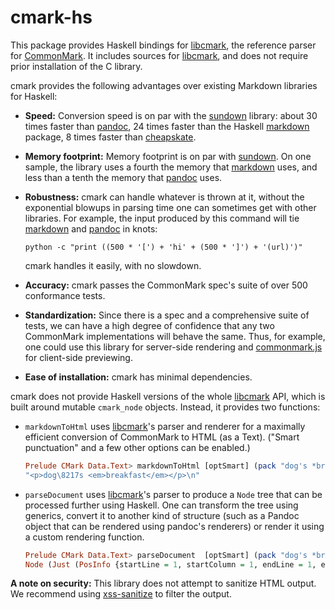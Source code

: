 cmark-hs
========

This package provides Haskell bindings for [libcmark], the reference
parser for [CommonMark].  It includes sources for [libcmark], and
does not require prior installation of the C library.

cmark provides the following advantages over existing Markdown
libraries for Haskell:

  - **Speed:**  Conversion speed is on par with the [sundown] library:
    about 30 times faster than [pandoc], 24 times
    faster than the Haskell [markdown] package, 8 times faster than
    [cheapskate].

  - **Memory footprint:**  Memory footprint is on par with [sundown].
    On one sample, the library uses a fourth the memory that [markdown]
    uses, and less than a tenth the memory that [pandoc] uses.

  - **Robustness:**  cmark can handle whatever is thrown at it,
    without the exponential blowups in parsing time one can sometimes
    get with other libraries.  For example, the input produced by
    this command will tie [markdown] and [pandoc] in knots:

        python -c "print ((500 * '[') + 'hi' + (500 * ']') + '(url)')"

    cmark handles it easily, with no slowdown.

  - **Accuracy:**  cmark passes the CommonMark spec's suite of over
    500 conformance tests.

  - **Standardization:**  Since there is a spec and a comprehensive suite
    of tests, we can have a high degree of confidence that any two
    CommonMark implementations will behave the same.  Thus, for
    example, one could use this library for server-side rendering
    and [commonmark.js] for client-side previewing.

  - **Ease of installation:** cmark has minimal dependencies.

cmark does not provide Haskell versions of the whole [libcmark]
API, which is built around mutable `cmark_node` objects.  Instead, it
provides two functions:

  - `markdownToHtml` uses [libcmark]'s parser and renderer for a
    maximally efficient conversion of CommonMark to HTML (as a Text).
    ("Smart punctuation" and a few other options can be enabled.)

    ``` haskell
    Prelude CMark Data.Text> markdownToHtml [optSmart] (pack "dog's *breakfast*")
    "<p>dog\8217s <em>breakfast</em></p>\n"
    ```

  - `parseDocument` uses [libcmark]'s parser to produce a `Node` tree
    that can be processed further using Haskell.  One can transform
    the tree using generics, convert it to another kind of
    structure (such as a Pandoc object that can be rendered using
    pandoc's renderers) or render it using a custom rendering
    function.

    ``` haskell
    Prelude CMark Data.Text> parseDocument  [optSmart] (pack "dog's *breakfast*")
    Node (Just (PosInfo {startLine = 1, startColumn = 1, endLine = 1, endColumn = 17})) DOCUMENT [Node (Just (PosInfo {startLine = 1, startColumn = 1, endLine = 1, endColumn = 17})) PARAGRAPH [Node Nothing (TEXT "dog") [],Node Nothing (TEXT "\8217") [],Node Nothing (TEXT "s ") [],Node Nothing EMPH [Node Nothing (TEXT "breakfast") []]]]
    ```

**A note on security:**  This library does not attempt to sanitize
HTML output.  We recommend using [xss-sanitize] to filter the output.

[CommonMark]: http://commonmark.org
[libcmark]: http://github.com/jgm/cmark
[benchmarks]: https://github.com/jgm/cmark/blob/master/benchmarks.md
[cheapskate]: https://hackage.haskell.org/package/cheapskate
[pandoc]: https://hackage.haskell.org/package/pandoc
[sundown]: https://hackage.haskell.org/package/sundown
[markdown]: https://hackage.haskell.org/package/markdown
[commonmark.js]: http://github.com/jgm/commonmark.js
[xss-sanitize]: https://hackage.haskell.org/package/xss-sanitize

